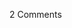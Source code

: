 <span class="commentheader">2 Comments</span>

<!--


<div class="commentdivider">
<span class="commentauthorbox">Posted by <a href="mailto&#58;lauren&#64;balthrop&#46;com">bama</a></span>
<span class="commentdatebox">Friday, March 10, 2006</span>
<span class="commenttimebox"> 7:09 PM</span>
</div>
<div class="commentbody">booooo!</div>
<div class="commentdivider">
<span class="commentauthorbox">Posted by <a href="http://www.pascal.com/cgi-bin/mt/mt-comments.cgi?__mode=red&id=1031">Ninly</a></span>
<span class="commentdatebox">Monday, March 13, 2006</span>
<span class="commenttimebox"> 6:02 PM</span>
</div>
<div class="commentbody">Hey, buddy! Nice to see you posting again. Let me know when you’re back in NY; volleyball-meriting weather is almost upon us!</div> -->
